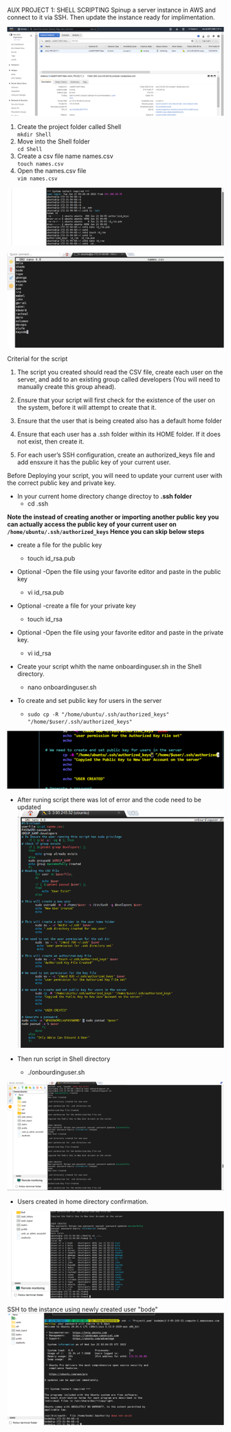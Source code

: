 AUX PROJECT 1: SHELL SCRIPTING
Spinup a server instance in AWS and connect to it via SSH. Then  update the instance ready for implimentation.

![](image/project1Aux_ec2.png)

1. Create the project folder called Shell  
`mkdir Shell`  
2. Move into the Shell folder  
`cd Shell`  
3. Create a csv file name names.csv  
`touch names.csv`  
4. Open the names.csv file  
`vim names.csv`  

![](image/project1Aux_Command.png)

![](image/project1Aux_Names_write.png)

Criterial for the script

1. The script you created should read the CSV file, create each user on the server, and add to an existing group called developers (You will need to manually create this group ahead).  

2. Ensure that your script will first check for the existence of the user on the system, before it will attempt to create that it.

3. Ensure that the user that is being created also has a default home folder

4. Ensure that each user has a .ssh folder within its HOME folder. If it does not exist, then create it.

5. For each user’s SSH configuration, create an authorized_keys file and add ensxure it has the public key of your current user.

Before Deploying your script, you will need to update your current user with the correct public key and private key.

- In your current home directory change directoy to **.ssh folder**  
  - cd .ssh  

**Note the instead of creating another or importing another public key you can actually access the public key of your current user on `/home/ubuntu/.ssh/authorized_keys` Hence you can skip below steps**

- create a file for the public key
  - touch id_rsa.pub

- Optional -Open the file using your favorite editor and paste in the public key
  - vi id_rsa.pub

- Optional -create a file for your private key
  - touch id_rsa
- Optional -Open the file using your favorite editor and paste in the private key.  
  - vi id_rsa

- Create your script whith the name onboardinguser.sh in the Shell directory.
  - nano onboardinguser.sh
- To create and set public key for users in the server
  - `sudo cp -R "/home/ubuntu/.ssh/authorized_keys" "/home/$user/.ssh/authorized_keys"`
  
![](image/project1Aux_Updatenewscript.png)  

- After runing script there was lot of error and the code need to be updated  
![](image/scriptUpdatedcode.png)

- Then run script in Shell directory
  - ./onbourdinguser.sh  

![](image/project1Aux_Newuser_creat.png)  

- Users created in home directory confirmation.

![](image/project1Aux_Newuser_creat2in%20home.png)

SSH to the instance using newly created user "bode"
![](image/project1Aux_ssh_newuser.png)
